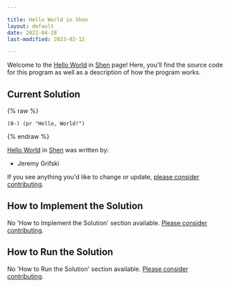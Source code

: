```yaml
---

title: Hello World in Shen
layout: default
date: 2022-04-28
last-modified: 2023-02-12

---
```


Welcome to the [Hello World](https://sampleprograms.io/projects/hello-world) in [Shen](https://sampleprograms.io/languages/shen) page! Here, you'll find the source code for this program as well as a description of how the program works.

## Current Solution

{% raw %}

```shen
(0-) (pr "Hello, World!")
```

{% endraw %}

[Hello World](https://sampleprograms.io/projects/hello-world) in [Shen](https://sampleprograms.io/languages/shen) was written by:

- Jeremy Grifski

If you see anything you'd like to change or update, [please consider contributing](https://github.com/TheRenegadeCoder/sample-programs).

## How to Implement the Solution

No 'How to Implement the Solution' section available. [Please consider contributing](https://github.com/TheRenegadeCoder/sample-programs-website).

## How to Run the Solution

No 'How to Run the Solution' section available. [Please consider contributing](https://github.com/TheRenegadeCoder/sample-programs-website).